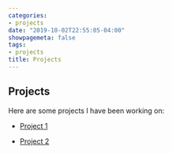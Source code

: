 ```yaml
---
categories:
- projects
date: "2019-10-02T22:55:05-04:00"
showpagemeta: false
tags:
- projects
title: Projects
---
```

## Projects 

Here are some projects I have been working on:

- [Project 1](/ssproject1-1/)

- [Project 2](/project2/)
